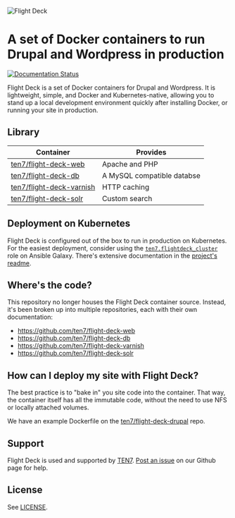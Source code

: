![Flight Deck](https://raw.githubusercontent.com/ten7/flight-deck/main/flightdeck-logo.png)

# A set of Docker containers to run Drupal and Wordpress in production

[![Documentation Status](https://readthedocs.org/projects/flight-deck/badge/?version=latest)](http://flight-deck.readthedocs.io/)

Flight Deck is a set of Docker containers for Drupal and Wordpress. It is lightweight, simple, and Docker and Kubernetes-native, allowing you to stand up a local development environment quickly after installing Docker, or running your site in production.

## Library

| Container | Provides |
| --------- | ------------ |
| [ten7/flight-deck-web](https://hub.docker.com/r/ten7/flight-deck-web/) | Apache and PHP |
| [ten7/flight-deck-db](https://hub.docker.com/r/ten7/flight-deck-db/) | A MySQL compatible databse |
| [ten7/flight-deck-varnish](https://hub.docker.com/r/ten7/flight-deck-varnish/) | HTTP caching |
| [ten7/flight-deck-solr](https://hub.docker.com/r/ten7/flight-deck-solr/) | Custom search |

## Deployment on Kubernetes

Flight Deck is configured out of the box to run in production on Kubernetes. For the easiest deployment, consider using the [`ten7.flightdeck_cluster`](https://galaxy.ansible.com/ten7/flightdeck_cluster) role on Ansible Galaxy. There's extensive documentation in the [project's readme](https://github.com/ten7/ansible-role-flightdeck-cluster).

## Where's the code?

This repository no longer houses the Flight Deck container source. Instead, it's been broken up into multiple repositories, each with their own documentation:

* https://github.com/ten7/flight-deck-web
* https://github.com/ten7/flight-deck-db
* https://github.com/ten7/flight-deck-varnish
* https://github.com/ten7/flight-deck-solr

## How can I deploy my site with Flight Deck?

The best practice is to "bake in" you site code into the container. That way, the container itself has all the immutable code, without the need to use NFS or locally attached volumes. 

We have an example Dockerfile on the [ten7/flight-deck-drupal](https://github.com/ten7/flight-deck-drupal) repo.

## Support

Flight Deck is used and supported by [TEN7](https://ten7.com/). [Post an issue](https://github.com/ten7/flight-deck/issues/new) on our Github page for help.

## License

See [LICENSE](https://raw.githubusercontent.com/ten7/flight-deck/master/LICENSE).
